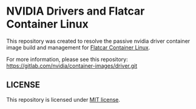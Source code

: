 # NVIDIA Drivers and Flatcar Container Linux

This repository was created to resolve the passive nvidia driver container image build and management for [Flatcar Container Linux](https://flatcar-linux.org/).

For more information, please see this repository: https://gitlab.com/nvidia/container-images/driver.git

## LICENSE

This repository is licensed under [MIT license](LICENSE).
